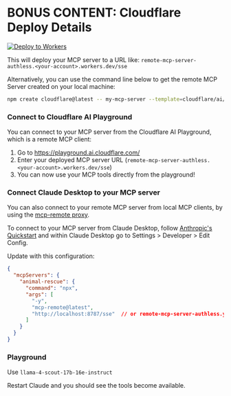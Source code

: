 # BONUS CONTENT: Cloudflare Deploy Details

<!-- TODO: make sure this button works for our project -->
[![Deploy to Workers](https://deploy.workers.cloudflare.com/button)](https://deploy.workers.cloudflare.com/?url=https://github.com/cloudflare/ai/tree/main/demos/remote-mcp-authless)

This will deploy your MCP server to a URL like: `remote-mcp-server-authless.<your-account>.workers.dev/sse`

Alternatively, you can use the command line below to get the remote MCP Server created on your local machine:

```bash
npm create cloudflare@latest -- my-mcp-server --template=cloudflare/ai/demos/remote-mcp-authless
```

### Connect to Cloudflare AI Playground

You can connect to your MCP server from the Cloudflare AI Playground, which is a remote MCP client:

1. Go to <https://playground.ai.cloudflare.com/>
2. Enter your deployed MCP server URL (`remote-mcp-server-authless.<your-account>.workers.dev/sse`)
3. You can now use your MCP tools directly from the playground!

### Connect Claude Desktop to your MCP server

You can also connect to your remote MCP server from local MCP clients, by using the [mcp-remote proxy](https://www.npmjs.com/package/mcp-remote).

To connect to your MCP server from Claude Desktop, follow [Anthropic's Quickstart](https://modelcontextprotocol.io/quickstart/user) and within Claude Desktop go to Settings > Developer > Edit Config.

Update with this configuration:

```json
{
  "mcpServers": {
    "animal-rescue": {
      "command": "npx",
      "args": [
        "-y",
        "mcp-remote@latest",
        "http://localhost:8787/sse"  // or remote-mcp-server-authless.your-account.workers.dev/sse
      ]
    }
  }
}
```

### Playground

Use `llama-4-scout-17b-16e-instruct`

Restart Claude and you should see the tools become available.
